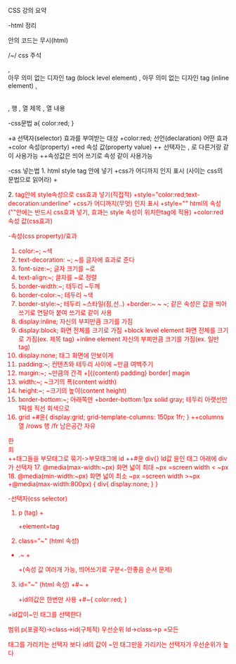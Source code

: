CSS 강의 요약

-html 정리
<!--,--> 안의 코드는 무시(html)
/*~*/ css 주석
<div>,</div> 아무 의미 없는 디자인 tag (block level element)
<span>,</span> 아무 의미 없는 디자인 tag (inline element)
<table>,</table>
	<tr>,</tr> 행
		<th>,</th> 열 제목
		<td>,</td> 열 내용

-css문법
a{
		color:red;
	}

+a 선택자(selector) 효과를 부여받는 대상
+color:red; 선언(declaration) 어떤 효과
+color 속성(property)
+red 속성 값(property value)
++ 선택자는 , 로 다른거랑 같이 사용가능
++속성값은 띄어 쓰기로 속성 같이 사용가능

-css 넣는법
1.<style>,</style> html style tag 안에 넣기
+css가 어디까지 인지 표시
(<style>,</style>사이는 css의 문법으로 읽어라)
+<style>
	a{
		color:red;
	}
</style>

2.<a style="color:red"> tag안에 style속성으로 css효과 넣기(직접적)
+style="color:red;text-decoration:underline"
+css가 어디까지(무엇) 인지 표시
+style="" html의 속성 
(""안에는 반드시 css효과 넣기, 효과는 style 속성이 위치한tag에 적용)
+color:red 속성 값(css효과)

-속성(css property)/효과
1. color:~; ~색
2. text-decoration: ~; ~를 글자에 효과로 준다
3. font-size:~; 글자 크기를 ~로
4. text-align:~; 글자를 ~로 정렬
5. border-width:~; 테두리 ~두께
6. border-color:~; 테두리 ~색
7. border-style:~; 테두리 ~스타일(점,선..)
+border:~ ~ ~; 같은 속성은 값을 띄어쓰기로 연달아 붙여 쓰기로 같이 사용
8. display:inline; 자신의 부피만큼 크기를 가짐
9. display:block; 화면 전체를 크기로 가짐
+block level element   화면 전체를 크기로 가짐(ex. 제목 tag)
+inline element 자신의 부피만큼 크기를 가짐(ex. 일반 tag)
10. display:none; 태그 화면에 안보이게
11. padding:~; 컨텐츠와 테두리 사이에 ~만큼 여백주기
12. margin:~; ~만큼의 간격
+[{(content) padding} border] magin
13. width:~; ~크기의 폭(content width)
14. height:~; ~크기의 높이(content height)
15. border-bottom:~; 아래쪽만 
+border-bottom:1px solid gray; 테두리 아랫선만 1픽셀 직선 회색으로
16. grid
+#윤{
	display:grid;
	grid-template-columns: 150px 1fr;
}
++columns 열 /rows 행 /fr 남은공간 자유

<div id="윤">
	<div> 한</div>
	<div> 희</div>
</div>
++태그들을 부모태그로 묶기->부모태그에 id
++#윤 div{} Id값 윤인 태그 아래에 div가 선택자
17. @media(max-width:~px) 화면 넓이 최대 ~px =screen width < ~px
18. @media(min-width:~px) 화면 넓이 최소 ~px =screen width >~px
+@media(max-width:800px) {
	div{
		display:none;
		}
	}

-선택자(css selector)
1. p (tag)
+<p>
+element=tag
2. class="~" (html 속성)
+ .~ 
+<p  class="~">
+(속성 값 여러개 가능, 띄어쓰기로 구분<-안좋음 순서 문제)
3. id="~" (html 속성)
+#~
+<p  id="~">
+id의값은 한번만 사용
+#~{
		color:red;
	}
<p  id="~">
=id값이~인 태그를 선택한다

범위
p(포괄적)->class->id(구체적)
우선순위
ld->class->p
=모든 <p>태그를 가리키는 선택자 보다 id의 값이 ~인 태그만을 가리키는 선택자가 우선순위가 높다
